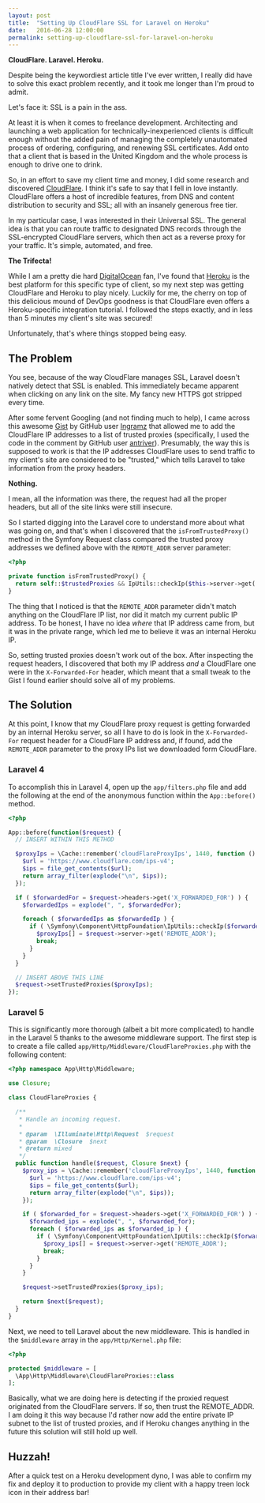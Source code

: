 ```yaml
---
layout: post
title:  "Setting Up CloudFlare SSL for Laravel on Heroku"
date:   2016-06-28 12:00:00
permalink: setting-up-cloudflare-ssl-for-laravel-on-heroku
---
```

**CloudFlare. Laravel. Heroku.**

Despite being the keywordiest article title I've ever written, I really did have to solve this exact problem recently, and it took me longer than I'm proud to admit.

Let's face it: SSL is a pain in the ass.

At least it is when it comes to freelance development. Architecting and launching a web application for technically-inexperienced clients is difficult enough without the added pain of managing the completely unautomated process of ordering, configuring, and renewing SSL certificates. Add onto that a client that is based in the United Kingdom and the whole process is enough to drive one to drink.

So, in an effort to save my client time and money, I did some research and discovered [CloudFlare](https://www.cloudflare.com/). I think it's safe to say that I fell in love instantly. CloudFlare offers a host of incredible features, from DNS and content distribution to security and SSL; all with an insanely generous free tier.

In my particular case, I was interested in their Universal SSL. The general idea is that you can route traffic to designated DNS records through the SSL-encrypted CloudFlare servers, which then act as a reverse proxy for your traffic. It's simple, automated, and free.

**The Trifecta!**

While I am a pretty die hard [DigitalOcean](https://m.do.co/c/a8eb87aea1f2) fan, I've found that [Heroku](https://www.heroku.com/) is the best platform for this specific type of client, so my next step was getting CloudFlare and Heroku to play nicely. Luckily for me, the cherry on top of this delicious mound of DevOps goodness is that CloudFlare even offers a Heroku-specific integration tutorial. I followed the steps exactly, and in less than 5 minutes my client's site was secured!

Unfortunately, that's where things stopped being easy.

## The Problem

You see, because of the way CloudFlare manages SSL, Laravel doesn't natively detect that SSL is enabled. This immediately became apparent when clicking on any link on the site. My fancy new HTTPS got stripped every time.

After some fervent Googling (and not finding much to help), I came across this awesome [Gist](https://gist.github.com/Ingramz/bbb8f4f2634e0701c186) by GitHub user [Ingramz](https://github.com/Ingramz) that allowed me to add the CloudFlare IP addresses to a list of trusted proxies (specifically, I used the code in the comment by GitHub user [antriver](https://github.com/antriver)). Presumably, the way this is supposed to work is that the IP addresses CloudFlare uses to send traffic to my client's site are considered to be "trusted," which tells Laravel to take information from the proxy headers.

**Nothing.**

I mean, all the information was there, the request had all the proper headers, but all of the site links were still insecure.

So I started digging into the Laravel core to understand more about what was going on, and that's when I discovered that the `isFromTrustedProxy()` method in the Symfony Request class compared the trusted proxy addresses we defined above with the `REMOTE_ADDR` server parameter:

```php
<?php

private function isFromTrustedProxy() {
  return self::$trustedProxies && IpUtils::checkIp($this->server->get('REMOTE_ADDR'), self::$trustedProxies);
}
```

The thing that I noticed is that the `REMOTE_ADDR` parameter didn't match anything on the CloudFlare IP list, nor did it match my current public IP address. To be honest, I have no idea _where_ that IP address came from, but it was in the private range, which led me to believe it was an internal Heroku IP.

So, setting trusted proxies doesn't work out of the box. After inspecting the request headers, I discovered that both my IP address _and_ a CloudFlare one were in the `X-Forwarded-For` header, which meant that a small tweak to the Gist I found earlier should solve all of my problems.

## The Solution

At this point, I know that my CloudFlare proxy request is getting forwarded by an internal Heroku server, so all I have to do is look in the `X-Forwarded-For` request header for a CloudFlare IP address and, if found, add the `REMOTE_ADDR` parameter to the proxy IPs list we downloaded form CloudFlare.

### Laravel 4

To accomplish this in Laravel 4, open up the `app/filters.php` file and add the following at the end of the anonymous function within the `App::before()` method.

```php
<?php

App::before(function($request) {
  // INSERT WITHIN THIS METHOD

  $proxyIps = \Cache::remember('cloudFlareProxyIps', 1440, function () {
    $url = 'https://www.cloudflare.com/ips-v4';
    $ips = file_get_contents($url);
    return array_filter(explode("\n", $ips));
  });

  if ( $forwardedFor = $request->headers->get('X_FORWARDED_FOR') ) {
    $forwardedIps = explode(", ", $forwardedFor);

    foreach ( $forwardedIps as $forwardedIp ) {
      if ( \Symfony\Component\HttpFoundation\IpUtils::checkIp($forwardedIp, $proxyIps) ) {
        $proxyIps[] = $request->server->get('REMOTE_ADDR');
        break;
      }
    }
  }

  // INSERT ABOVE THIS LINE
  $request->setTrustedProxies($proxyIps);
});
```

### Laravel 5

This is significantly more thorough (albeit a bit more complicated) to handle in the Laravel 5 thanks to the awesome middleware support. The first step is to create a file called `app/Http/Middleware/CloudFlareProxies.php` with the following content:

```php
<?php namespace App\Http\Middleware;

use Closure;

class CloudFlareProxies {

  /**
   * Handle an incoming request.
   *
   * @param  \Illuminate\Http\Request  $request
   * @param  \Closure  $next
   * @return mixed
   */
  public function handle($request, Closure $next) {
    $proxy_ips = \Cache::remember('cloudFlareProxyIps', 1440, function () {
      $url = 'https://www.cloudflare.com/ips-v4';
      $ips = file_get_contents($url);
      return array_filter(explode("\n", $ips));
    });

    if ( $forwarded_for = $request->headers->get('X_FORWARDED_FOR') ) {
      $forwarded_ips = explode(", ", $forwarded_for);
      foreach ( $forwarded_ips as $forwarded_ip ) {
        if ( \Symfony\Component\HttpFoundation\IpUtils::checkIp($forwarded_ip, $proxy_ips) ) {
          $proxy_ips[] = $request->server->get('REMOTE_ADDR');
          break;
        }
      }
    }

    $request->setTrustedProxies($proxy_ips);

    return $next($request);
  }
}
```

Next, we need to tell Laravel about the new middleware. This is handled in the `$middleware` array in the `app/Http/Kernel.php` file:

```php
<?php

protected $middleware = [
  \App\Http\Middleware\CloudFlareProxies::class
];
```

Basically, what we are doing here is detecting if the proxied request originated from the CloudFlare servers. If so, then trust the REMOTE_ADDR. I am doing it this way because I'd rather now add the entire private IP subnet to the list of trusted proxies, and if Heroku changes anything in the future this solution will still hold up well.

## Huzzah!

After a quick test on a Heroku development dyno, I was able to confirm my fix and deploy it to production to provide my client with a happy treen lock icon in their address bar!

